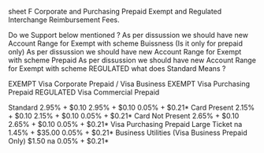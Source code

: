 

sheet F Corporate and Purchasing Prepaid Exempt and Regulated Interchange Reimbursement Fees.

   Do we Support below mentioned ?
   As per dissussion we should have new Account Range for Exempt with scheme Buissness (Is it only for prepaid only)
   As per dissussion we should have new Account Range for Exempt with scheme Prepaid
   As per dissussion we should have new Account Range for Exempt with scheme REGULATED
   what does Standard Means ?

EXEMPT Visa Corporate Prepaid / Visa Business
EXEMPT Visa Purchasing Prepaid
REGULATED Visa Commercial Prepaid

Standard 2.95% + $0.10 2.95% + $0.10 0.05% + $0.21*
Card Present 2.15% + $0.10 2.15% + $0.10 0.05% + $0.21*
Card Not Present 2.65% + $0.10 2.65% + $0.10 0.05% + $0.21*
Visa Purchasing Prepaid Large Ticket na 1.45% + $35.00 0.05% + $0.21*
Business Utilities (Visa Business Prepaid Only) $1.50 na 0.05% + $0.21* 

